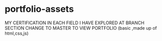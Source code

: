 # portfolio-assets
MY CERTIFICATION IN EACH FIELD I HAVE EXPLORED
AT BRANCH SECTION CHANGE TO MASTER TO VIEW PORTFOLIO (basic ,made up of html,css,js)
